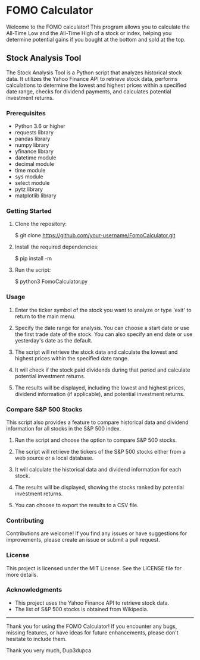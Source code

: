 # FOMO Calculator

Welcome to the FOMO calculator! This program allows you to calculate the All-Time Low and the All-Time High of a stock or index, helping you determine potential gains if you bought at the bottom and sold at the top.

## Stock Analysis Tool

The Stock Analysis Tool is a Python script that analyzes historical stock data. It utilizes the Yahoo Finance API to retrieve stock data, performs calculations to determine the lowest and highest prices within a specified date range, checks for dividend payments, and calculates potential investment returns.

### Prerequisites

- Python 3.6 or higher
- requests library
- pandas library
- numpy library
- yfinance library
- datetime module
- decimal module
- time module
- sys module
- select module
- pytz library
- matplotlib library

### Getting Started

1. Clone the repository:

   $ git clone https://github.com/your-username/FomoCalculator.git

2. Install the required dependencies:

   $ pip install -m <requirements>

3. Run the script:

   $ python3 FomoCalculator.py

### Usage

1. Enter the ticker symbol of the stock you want to analyze or type 'exit' to return to the main menu.

2. Specify the date range for analysis. You can choose a start date or use the first trade date of the stock. You can also specify an end date or use yesterday's date as the default.

3. The script will retrieve the stock data and calculate the lowest and highest prices within the specified date range.

4. It will check if the stock paid dividends during that period and calculate potential investment returns.

5. The results will be displayed, including the lowest and highest prices, dividend information (if applicable), and potential investment returns.

### Compare S&P 500 Stocks

This script also provides a feature to compare historical data and dividend information for all stocks in the S&P 500 index.

1. Run the script and choose the option to compare S&P 500 stocks.

2. The script will retrieve the tickers of the S&P 500 stocks either from a web source or a local database.

3. It will calculate the historical data and dividend information for each stock.

4. The results will be displayed, showing the stocks ranked by potential investment returns.

5. You can choose to export the results to a CSV file.

### Contributing

Contributions are welcome! If you find any issues or have suggestions for improvements, please create an issue or submit a pull request.

### License

This project is licensed under the MIT License. See the LICENSE file for more details.

### Acknowledgments

- This project uses the Yahoo Finance API to retrieve stock data.
- The list of S&P 500 stocks is obtained from Wikipedia.

---

Thank you for using the FOMO Calculator! If you encounter any bugs, missing features, or have ideas for future enhancements, please don't hesitate to include them.

Thank you very much,
Dup3dupca